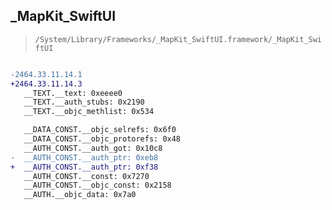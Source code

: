 ## _MapKit_SwiftUI

> `/System/Library/Frameworks/_MapKit_SwiftUI.framework/_MapKit_SwiftUI`

```diff

-2464.33.11.14.1
+2464.33.11.14.3
   __TEXT.__text: 0xeeee0
   __TEXT.__auth_stubs: 0x2190
   __TEXT.__objc_methlist: 0x534

   __DATA_CONST.__objc_selrefs: 0x6f0
   __DATA_CONST.__objc_protorefs: 0x48
   __AUTH_CONST.__auth_got: 0x10c8
-  __AUTH_CONST.__auth_ptr: 0xeb8
+  __AUTH_CONST.__auth_ptr: 0xf38
   __AUTH_CONST.__const: 0x7270
   __AUTH_CONST.__objc_const: 0x2158
   __AUTH.__objc_data: 0x7a0

```
